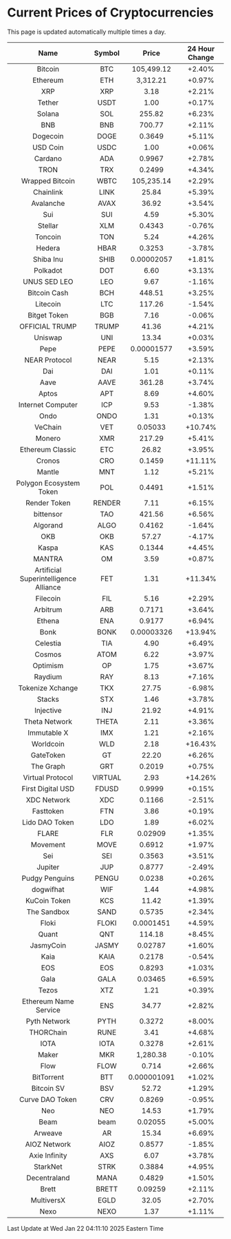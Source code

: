 # Current Prices of Cryptocurrencies
This page is updated automatically multiple times a day.

| Name | Symbol | Price | 24 Hour Change |
| :---: |:---:| :---: | :---: |
| Bitcoin | BTC | 105,499.12 | +2.40% |
| Ethereum | ETH | 3,312.21 | +0.97% |
| XRP | XRP | 3.18 | +2.21% |
| Tether | USDT | 1.00 | +0.17% |
| Solana | SOL | 255.82 | +6.23% |
| BNB | BNB | 700.77 | +2.11% |
| Dogecoin | DOGE | 0.3649 | +5.11% |
| USD Coin | USDC | 1.00 | +0.06% |
| Cardano | ADA | 0.9967 | +2.78% |
| TRON | TRX | 0.2499 | +4.34% |
| Wrapped Bitcoin | WBTC | 105,235.14 | +2.29% |
| Chainlink | LINK | 25.84 | +5.39% |
| Avalanche | AVAX | 36.92 | +3.54% |
| Sui | SUI | 4.59 | +5.30% |
| Stellar | XLM | 0.4343 | -0.76% |
| Toncoin | TON | 5.24 | +4.26% |
| Hedera | HBAR | 0.3253 | -3.78% |
| Shiba Inu | SHIB | 0.00002057 | +1.81% |
| Polkadot | DOT | 6.60 | +3.13% |
| UNUS SED LEO | LEO | 9.67 | -1.16% |
| Bitcoin Cash | BCH | 448.51 | +3.25% |
| Litecoin | LTC | 117.26 | -1.54% |
| Bitget Token | BGB | 7.16 | -0.06% |
| OFFICIAL TRUMP | TRUMP | 41.36 | +4.21% |
| Uniswap | UNI | 13.34 | +0.03% |
| Pepe | PEPE | 0.00001577 | +3.59% |
| NEAR Protocol | NEAR | 5.15 | +2.13% |
| Dai | DAI | 1.01 | +0.11% |
| Aave | AAVE | 361.28 | +3.74% |
| Aptos | APT | 8.69 | +4.60% |
| Internet Computer | ICP | 9.53 | -1.38% |
| Ondo | ONDO | 1.31 | +0.13% |
| VeChain | VET | 0.05033 | +10.74% |
| Monero | XMR | 217.29 | +5.41% |
| Ethereum Classic | ETC | 26.82 | +3.95% |
| Cronos | CRO | 0.1459 | +11.11% |
| Mantle | MNT | 1.12 | +5.21% |
| Polygon Ecosystem Token | POL | 0.4491 | +1.51% |
| Render Token | RENDER | 7.11 | +6.15% |
| bittensor | TAO | 421.56 | +6.56% |
| Algorand | ALGO | 0.4162 | -1.64% |
| OKB | OKB | 57.27 | -4.17% |
| Kaspa | KAS | 0.1344 | +4.45% |
| MANTRA | OM | 3.59 | +0.87% |
| Artificial Superintelligence Alliance | FET | 1.31 | +11.34% |
| Filecoin | FIL | 5.16 | +2.29% |
| Arbitrum | ARB | 0.7171 | +3.64% |
| Ethena | ENA | 0.9177 | +6.94% |
| Bonk | BONK | 0.00003326 | +13.94% |
| Celestia | TIA | 4.90 | +6.49% |
| Cosmos | ATOM | 6.22 | +3.97% |
| Optimism | OP | 1.75 | +3.67% |
| Raydium | RAY | 8.13 | +7.16% |
| Tokenize Xchange | TKX | 27.75 | -6.98% |
| Stacks | STX | 1.46 | +3.78% |
| Injective | INJ | 21.92 | +4.91% |
| Theta Network | THETA | 2.11 | +3.36% |
| Immutable X | IMX | 1.21 | +2.16% |
| Worldcoin | WLD | 2.18 | +16.43% |
| GateToken | GT | 22.20 | +6.26% |
| The Graph | GRT | 0.2019 | +0.75% |
| Virtual Protocol | VIRTUAL | 2.93 | +14.26% |
| First Digital USD | FDUSD | 0.9999 | +0.15% |
| XDC Network | XDC | 0.1166 | -2.51% |
| Fasttoken | FTN | 3.86 | +0.19% |
| Lido DAO Token | LDO | 1.89 | +6.02% |
| FLARE | FLR | 0.02909 | +1.35% |
| Movement | MOVE | 0.6912 | +1.97% |
| Sei | SEI | 0.3563 | +3.51% |
| Jupiter | JUP | 0.8777 | -2.49% |
| Pudgy Penguins | PENGU | 0.0238 | +0.26% |
| dogwifhat | WIF | 1.44 | +4.98% |
| KuCoin Token | KCS | 11.42 | +1.39% |
| The Sandbox | SAND | 0.5735 | +2.34% |
| Floki | FLOKI | 0.0001451 | +4.59% |
| Quant | QNT | 114.18 | +8.45% |
| JasmyCoin | JASMY | 0.02787 | +1.60% |
| Kaia | KAIA | 0.2178 | -0.54% |
| EOS | EOS | 0.8293 | +1.03% |
| Gala | GALA | 0.03465 | +6.59% |
| Tezos | XTZ | 1.21 | +0.39% |
| Ethereum Name Service | ENS | 34.77 | +2.82% |
| Pyth Network | PYTH | 0.3272 | +8.00% |
| THORChain | RUNE | 3.41 | +4.68% |
| IOTA | IOTA | 0.3278 | +2.61% |
| Maker | MKR | 1,280.38 | -0.10% |
| Flow | FLOW | 0.714 | +2.66% |
| BitTorrent | BTT | 0.000001091 | +1.02% |
| Bitcoin SV | BSV | 52.72 | +1.29% |
| Curve DAO Token | CRV | 0.8269 | -0.95% |
| Neo | NEO | 14.53 | +1.79% |
| Beam | beam | 0.02055 | +5.00% |
| Arweave | AR | 15.34 | +6.69% |
| AIOZ Network | AIOZ | 0.8577 | -1.85% |
| Axie Infinity | AXS | 6.07 | +3.78% |
| StarkNet | STRK | 0.3884 | +4.95% |
| Decentraland | MANA | 0.4829 | +1.50% |
| Brett | BRETT | 0.09259 | +2.11% |
| MultiversX | EGLD | 32.05 | +2.70% |
| Nexo | NEXO | 1.37 | +1.11% |

Last Update at Wed Jan 22 04:11:10 2025 Eastern Time